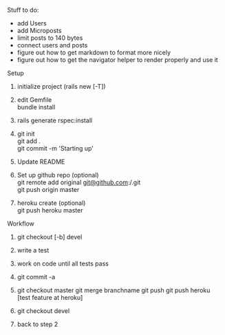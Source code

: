 Stuff to do:
  - add Users
  - add Microposts
  - limit posts to 140 bytes
  - connect users and posts
  - figure out how to get markdown to format more nicely
  - figure out how to get the navigator helper to render properly and
    use it

Setup

 1. initialize project (rails new <appname> [-T])

 1. edit Gemfile<br>
	bundle install

 1. rails generate rspec:install

 1. git init<br>
	git add .<br>
	git commit -m 'Starting up'

 1. Update README

 1. Set up github repo (optional)<br>
	git remote add original git@github.com:<username>/<appname>.git<br>
	git push origin master

 1. heroku create (optional)<br>
	git push heroku master

Workflow

 1. git checkout [-b] devel

 1. write a test

 1. work on code until all tests pass

 1. git commit -a
    
 1. git checkout master
    git merge branchname
    git push
    git push heroku
    [test feature at heroku]

 1. git checkout devel

 1. back to step 2